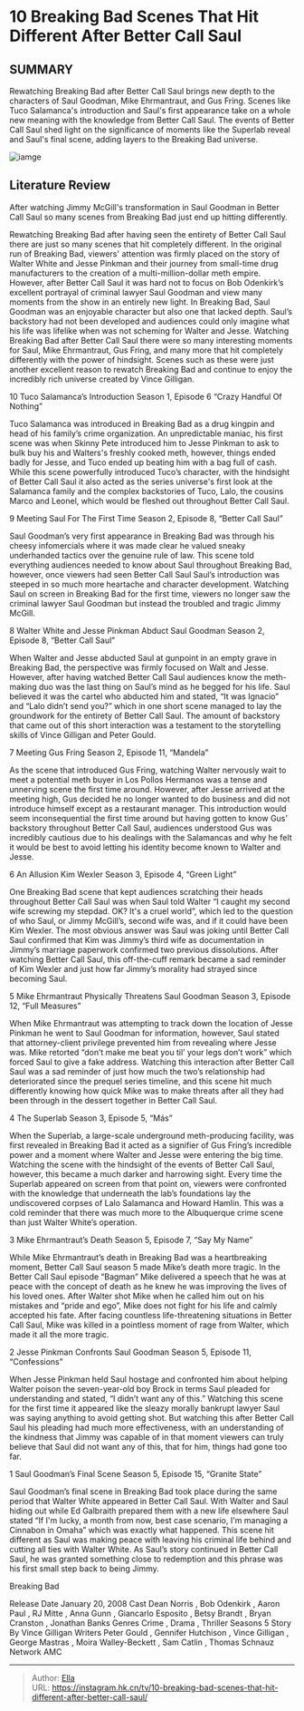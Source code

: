 # 10 Breaking Bad Scenes That Hit Different After Better Call Saul


## SUMMARY 


 Rewatching Breaking Bad after Better Call Saul brings new depth to the characters of Saul Goodman, Mike Ehrmantraut, and Gus Fring. 
 Scenes like Tuco Salamanca&#39;s introduction and Saul&#39;s first appearance take on a whole new meaning with the knowledge from Better Call Saul. 
 The events of Better Call Saul shed light on the significance of moments like the Superlab reveal and Saul&#39;s final scene, adding layers to the Breaking Bad universe. 

![iamge](https://static1.srcdn.com/wordpress/wp-content/uploads/2024/01/5_bbbcs.jpg)

## Literature Review
After watching Jimmy McGill&#39;s transformation in Saul Goodman in Better Call Saul so many scenes from Breaking Bad just end up hitting differently.




Rewatching Breaking Bad after having seen the entirety of Better Call Saul there are just so many scenes that hit completely different. In the original run of Breaking Bad, viewers&#39; attention was firmly placed on the story of Walter White and Jesse Pinkman and their journey from small-time drug manufacturers to the creation of a multi-million-dollar meth empire. However, after Better Call Saul it was hard not to focus on Bob Odenkirk’s excellent portrayal of criminal lawyer Saul Goodman and view many moments from the show in an entirely new light.
In Breaking Bad, Saul Goodman was an enjoyable character but also one that lacked depth. Saul’s backstory had not been developed and audiences could only imagine what his life was lifelike when was not scheming for Walter and Jesse. Watching Breaking Bad after Better Call Saul there were so many interesting moments for Saul, Mike Ehrmantraut, Gus Fring, and many more that hit completely differently with the power of hindsight. Scenes such as these were just another excellent reason to rewatch Breaking Bad and continue to enjoy the incredibly rich universe created by Vince Gilligan.









 








 10  Tuco Salamanca’s Introduction 
Season 1, Episode 6 “Crazy Handful Of Nothing”


 







Tuco Salamanca was introduced in Breaking Bad as a drug kingpin and head of his family’s crime organization. An unpredictable maniac, his first scene was when Skinny Pete introduced him to Jesse Pinkman to ask to bulk buy his and Walters&#39;s freshly cooked meth, however, things ended badly for Jesse, and Tuco ended up beating him with a bag full of cash. While this scene powerfully introduced Tuco’s character, with the hindsight of Better Call Saul it also acted as the series universe&#39;s first look at the Salamanca family and the complex backstories of Tuco, Lalo, the cousins Marco and Leonel, which would be fleshed out throughout Better Call Saul.





 9  Meeting Saul For The First Time 
Season 2, Episode 8, “Better Call Saul”


 







Saul Goodman’s very first appearance in Breaking Bad was through his cheesy infomercials where it was made clear he valued sneaky underhanded tactics over the genuine rule of law. This scene told everything audiences needed to know about Saul throughout Breaking Bad, however, once viewers had seen Better Call Saul Saul’s introduction was steeped in so much more heartache and character development. Watching Saul on screen in Breaking Bad for the first time, viewers no longer saw the criminal lawyer Saul Goodman but instead the troubled and tragic Jimmy McGill.





 8  Walter White and Jesse Pinkman Abduct Saul Goodman 
Season 2, Episode 8, “Better Call Saul”
        

When Walter and Jesse abducted Saul at gunpoint in an empty grave in Breaking Bad, the perspective was firmly focused on Walt and Jesse. However, after having watched Better Call Saul audiences know the meth-making duo was the last thing on Saul’s mind as he begged for his life. Saul believed it was the cartel who abducted him and stated, “It was Ignacio” and “Lalo didn’t send you?” which in one short scene managed to lay the groundwork for the entirety of Better Call Saul. The amount of backstory that came out of this short interaction was a testament to the storytelling skills of Vince Gilligan and Peter Gould.





 7  Meeting Gus Fring 
Season 2, Episode 11, “Mandela”
        

As the scene that introduced Gus Fring, watching Walter nervously wait to meet a potential meth buyer in Los Pollos Hermanos was a tense and unnerving scene the first time around. However, after Jesse arrived at the meeting high, Gus decided he no longer wanted to do business and did not introduce himself except as a restaurant manager. This introduction would seem inconsequential the first time around but having gotten to know Gus’ backstory throughout Better Call Saul, audiences understood Gus was incredibly cautious due to his dealings with the Salamancas and why he felt it would be best to avoid letting his identity become known to Walter and Jesse.





 6  An Allusion Kim Wexler 
Season 3, Episode 4, “Green Light”
        

One Breaking Bad scene that kept audiences scratching their heads throughout Better Call Saul was when Saul told Walter “I caught my second wife screwing my stepdad. OK? It&#39;s a cruel world”, which led to the question of who Saul, or Jimmy McGill’s, second wife was, and if it could have been Kim Wexler. The most obvious answer was Saul was joking until Better Call Saul confirmed that Kim was Jimmy’s third wife as documentation in Jimmy’s marriage paperwork confirmed two previous dissolutions. After watching Better Call Saul, this off-the-cuff remark became a sad reminder of Kim Wexler and just how far Jimmy’s morality had strayed since becoming Saul.





 5  Mike Ehrmantraut Physically Threatens Saul Goodman 
Season 3, Episode 12, “Full Measures”
        

When Mike Ehrmantraut was attempting to track down the location of Jesse Pinkman he went to Saul Goodman for information, however, Saul stated that attorney-client privilege prevented him from revealing where Jesse was. Mike retorted “don’t make me beat you til’ your legs don’t work” which forced Saul to give a fake address. Watching this interaction after Better Call Saul was a sad reminder of just how much the two’s relationship had deteriorated since the prequel series timeline, and this scene hit much differently knowing how quick Mike was to make threats after all they had been through in the dessert together in Better Call Saul.





 4  The Superlab 
Season 3, Episode 5, “Más”
        

When the Superlab, a large-scale underground meth-producing facility, was first revealed in Breaking Bad it acted as a signifier of Gus Fring’s incredible power and a moment where Walter and Jesse were entering the big time. Watching the scene with the hindsight of the events of Better Call Saul, however, this became a much darker and harrowing sight. Every time the Superlab appeared on screen from that point on, viewers were confronted with the knowledge that underneath the lab’s foundations lay the undiscovered corpses of Lalo Salamanca and Howard Hamlin. This was a cold reminder that there was much more to the Albuquerque crime scene than just Walter White’s operation.





 3  Mike Ehrmantraut’s Death 
Season 5, Episode 7, “Say My Name”
        

While Mike Ehrmantraut’s death in Breaking Bad was a heartbreaking moment, Better Call Saul season 5 made Mike’s death more tragic. In the Better Call Saul episode “Bagman” Mike delivered a speech that he was at peace with the concept of death as he knew he was improving the lives of his loved ones. After Walter shot Mike when he called him out on his mistakes and “pride and ego”, Mike does not fight for his life and calmly accepted his fate. After facing countless life-threatening situations in Better Call Saul, Mike was killed in a pointless moment of rage from Walter, which made it all the more tragic.





 2  Jesse Pinkman Confronts Saul Goodman 
Season 5, Episode 11, “Confessions”
        

When Jesse Pinkman held Saul hostage and confronted him about helping Walter poison the seven-year-old boy Brock in terms Saul pleaded for understanding and stated, “I didn’t want any of this.” Watching this scene for the first time it appeared like the sleazy morally bankrupt lawyer Saul was saying anything to avoid getting shot. But watching this after Better Call Saul his pleading had much more effectiveness, with an understanding of the kindness that Jimmy was capable of in that moment viewers can truly believe that Saul did not want any of this, that for him, things had gone too far.





 1  Saul Goodman’s Final Scene 
Season 5, Episode 15, “Granite State”


 







Saul Goodman’s final scene in Breaking Bad took place during the same period that Walter White appeared in Better Call Saul. With Walter and Saul hiding out while Ed Galbraith prepared them with a new life elsewhere Saul stated “If I&#39;m lucky, a month from now, best case scenario, I&#39;m managing a Cinnabon in Omaha” which was exactly what happened. This scene hit different as Saul was making peace with leaving his criminal life behind and cutting all ties with Walter White. As Saul’s story continued in Better Call Saul, he was granted something close to redemption and this phrase was his first small step back to being Jimmy.
        


 Breaking Bad 

 Release Date   January 20, 2008    Cast   Dean Norris , Bob Odenkirk , Aaron Paul , RJ Mitte , Anna Gunn , Giancarlo Esposito , Betsy Brandt , Bryan Cranston , Jonathan Banks    Genres   Crime , Drama , Thriller    Seasons   5    Story By   Vince Gilligan    Writers   Peter Gould , Gennifer Hutchison , Vince Gilligan , George Mastras , Moira Walley-Beckett , Sam Catlin , Thomas Schnauz    Network   AMC    





---

> Author: [Ella](https://instagram.hk.cn/)  
> URL: https://instagram.hk.cn/tv/10-breaking-bad-scenes-that-hit-different-after-better-call-saul/  

